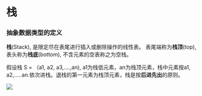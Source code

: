 # 栈
### 抽象数据类型的定义
**栈**(Stack), 是限定尽在表尾进行插入或删除操作的线性表。 表尾端称为**栈顶**(top), 表头称为**栈底**(bottom), 不含元素的空表称之为空栈。

假设栈 S = （a1, a2, a3,....,an), a1为栈低元素，an为栈顶元素，栈中元素按a1, a2,.....an.依次进栈。退栈的第一元素为栈顶元素，栈是按**后进先出**的原则。

![](http://i2.muimg.com/1949/e4a49f56b1cff152.png)

